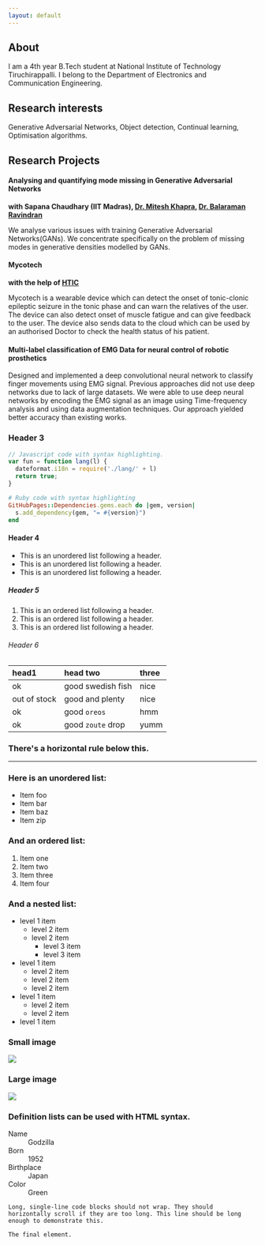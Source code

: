 ```yaml
---
layout: default
---
```


## [](#header-1)About

I am a 4th year B.Tech student at National Institute of Technology Tiruchirappalli. I belong to the Department of Electronics and Communication Engineering.
## [](#header-2)Research interests

Generative Adversarial Networks, Object detection, Continual learning, Optimisation algorithms.

## Research Projects

#### Analysing and quantifying mode missing in Generative Adversarial Networks

**with Sapana Chaudhary (IIT Madras), [Dr. Mitesh Khapra](https://www.cse.iitm.ac.in/~miteshk/), [Dr. Balaraman Ravindran](http://www.cse.iitm.ac.in/~ravi/)**

We analyse various issues with training Generative Adversarial Networks(GANs). We concentrate specifically on the problem of missing modes in generative densities modelled by GANs.

#### Mycotech

**with the help of [HTIC](https://htic.iitm.ac.in/index.html)**

Mycotech is a wearable device which can detect the onset of tonic-clonic epileptic seizure in the tonic phase and can warn the relatives of the user. The device can also detect onset of muscle fatigue and can give feedback to the user. The device also sends data to the cloud which can be used by an authorised Doctor to check the health status of his patient.

#### Multi-label classification of EMG Data for neural control of robotic prosthetics

Designed and implemented a deep convolutional neural network to classify finger movements using EMG signal. Previous approaches did not use deep networks due to lack of large datasets. We were able to use deep neural networks by encoding the EMG signal as an image using Time-frequency analysis and using data augmentation techniques. Our approach yielded better accuracy than existing works.

### [](#header-3)Header 3

```js
// Javascript code with syntax highlighting.
var fun = function lang(l) {
  dateformat.i18n = require('./lang/' + l)
  return true;
}
```

```ruby
# Ruby code with syntax highlighting
GitHubPages::Dependencies.gems.each do |gem, version|
  s.add_dependency(gem, "= #{version}")
end
```

#### [](#header-4)Header 4

*   This is an unordered list following a header.
*   This is an unordered list following a header.
*   This is an unordered list following a header.

##### [](#header-5)Header 5

1.  This is an ordered list following a header.
2.  This is an ordered list following a header.
3.  This is an ordered list following a header.

###### [](#header-6)Header 6

| head1        | head two          | three |
|:-------------|:------------------|:------|
| ok           | good swedish fish | nice  |
| out of stock | good and plenty   | nice  |
| ok           | good `oreos`      | hmm   |
| ok           | good `zoute` drop | yumm  |

### There's a horizontal rule below this.

* * *

### Here is an unordered list:

*   Item foo
*   Item bar
*   Item baz
*   Item zip

### And an ordered list:

1.  Item one
1.  Item two
1.  Item three
1.  Item four

### And a nested list:

- level 1 item
  - level 2 item
  - level 2 item
    - level 3 item
    - level 3 item
- level 1 item
  - level 2 item
  - level 2 item
  - level 2 item
- level 1 item
  - level 2 item
  - level 2 item
- level 1 item

### Small image

![](https://assets-cdn.github.com/images/icons/emoji/octocat.png)

### Large image

![](https://guides.github.com/activities/hello-world/branching.png)


### Definition lists can be used with HTML syntax.

<dl>
<dt>Name</dt>
<dd>Godzilla</dd>
<dt>Born</dt>
<dd>1952</dd>
<dt>Birthplace</dt>
<dd>Japan</dd>
<dt>Color</dt>
<dd>Green</dd>
</dl>

```
Long, single-line code blocks should not wrap. They should horizontally scroll if they are too long. This line should be long enough to demonstrate this.
```

```
The final element.
```
